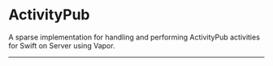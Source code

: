 
# ActivityPub

A sparse implementation for handling and performing ActivityPub activities for Swift on Server using Vapor. 

------

 
